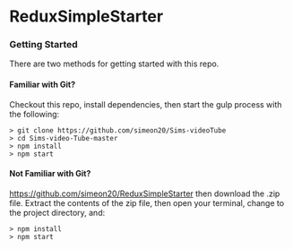 # ReduxSimpleStarter

### Getting Started

There are two methods for getting started with this repo.

#### Familiar with Git?
Checkout this repo, install dependencies, then start the gulp process with the following:

```
> git clone https://github.com/simeon20/Sims-videoTube
> cd Sims-video-Tube-master 
> npm install
> npm start
```

#### Not Familiar with Git?
https://github.com/simeon20/ReduxSimpleStarter then download the .zip file.  Extract the contents of the zip file, then open your terminal, change to the project directory, and:

```
> npm install
> npm start
```
